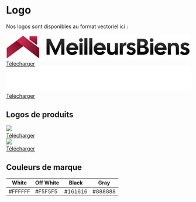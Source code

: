 # Logo

Nos logos sont disponibles au format vectoriel ici :

<div style={{background: "#ffffff", display: "block", padding: "48px", textAlign: "center", marginBottom: 16}}>
<img src="/img/logo.svg" style={{height: 30}} /><br/>
<a download href="https://design.mbiens.com/img/logo.svg" title="Logo couleur de MeilleursBiens">
    Télécharger
</a>
</div>

<div style={{background: "#161616", display: "block", padding: "48px", textAlign: "center", marginBottom: 16}}>
<img src="/img/logo-white.svg" style={{height: 30}} />
<br/>
<a download href="https://design.mbiens.com/img/logo-white.svg" title="Logo blanc de MeilleursBiens">
    Télécharger
</a>
</div>

## Logos de produits

<div style={{background: "#ffffff", display: "block", padding: "48px", textAlign: "center", marginBottom: 16}}>
<img src="/img/logo_estimio.svg" style={{height: 50}} /><br/>
<a download href="https://design.mbiens.com/img/logo_neo.svg" title="Logo couleur de Estimio">
    Télécharger
</a>
</div>

<div style={{background: "#ffffff", display: "block", padding: "48px", textAlign: "center", marginBottom: 16}}>
<img src="/img/logo_neo.svg" style={{height: 50}} /><br/>
<a download href="https://design.mbiens.com/img/logo_neo.svg" title="Logo couleur de Neo">
    Télécharger
</a>
</div>


## Couleurs de marque

| White                   | Off White    | Black                  |   Gray                  |   
| ---------------------- | ----------- | -------------------------- |   -------------------------- | 
| #FFFFFF            | #F5F5F5     | #161616 | #888888 |

